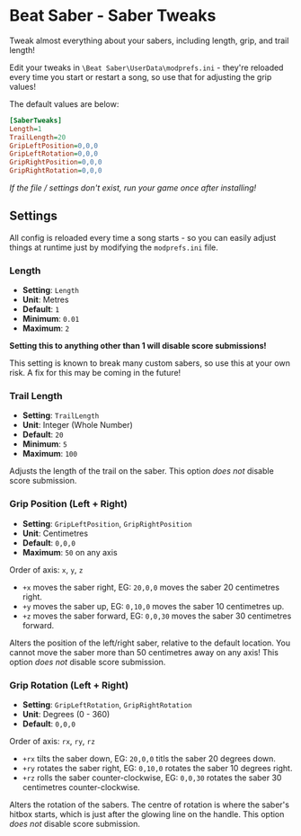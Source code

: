 # Beat Saber - Saber Tweaks

Tweak almost everything about your sabers, including length, grip, and trail length!

Edit your tweaks in `\Beat Saber\UserData\modprefs.ini` - they're reloaded every time you start or restart a song, so use that for adjusting the grip values!

The default values are below:

```ini
[SaberTweaks]
Length=1
TrailLength=20
GripLeftPosition=0,0,0
GripLeftRotation=0,0,0
GripRightPosition=0,0,0
GripRightRotation=0,0,0
```

*If the file / settings don't exist, run your game once after installing!*

## Settings

All config is reloaded every time a song starts - so you can easily adjust things at runtime just by modifying the `modprefs.ini` file.

### Length

- **Setting**: `Length`
- **Unit**: Metres
- **Default**: `1`
- **Minimum**: `0.01`
- **Maximum**: `2`

**Setting this to anything other than 1 will disable score submissions!**

This setting is known to break many custom sabers, so use this at your own risk. A fix for this may be coming in the future!

### Trail Length

- **Setting**: `TrailLength`
- **Unit**: Integer (Whole Number)
- **Default**: `20`
- **Minimum**: `5`
- **Maximum**: `100`

Adjusts the length of the trail on the saber. This option *does not* disable score submission.

### Grip Position (Left + Right)

- **Setting**: `GripLeftPosition`, `GripRightPosition`
- **Unit**: Centimetres
- **Default**: `0,0,0`
- **Maximum**: `50` on any axis

Order of axis: `x`, `y`, `z`

- `+x` moves the saber right, EG: `20,0,0` moves the saber 20 centimetres right.
- `+y` moves the saber up, EG: `0,10,0` moves the saber 10 centimetres up.
- `+z` moves the saber forward, EG: `0,0,30` moves the saber 30 centimetres forward.

Alters the position of the left/right saber, relative to the default location. You cannot move the saber more than 50 centimetres away on any axis! This option *does not* disable score submission.

### Grip Rotation (Left + Right)

- **Setting**: `GripLeftRotation`, `GripRightRotation`
- **Unit**: Degrees (0 - 360)
- **Default**: `0,0,0`

Order of axis: `rx`, `ry`, `rz`

- `+rx` tilts the saber down, EG: `20,0,0` titls the saber 20 degrees down.
- `+ry` rotates the saber right, EG: `0,10,0` rotates the saber 10 degrees right.
- `+rz` rolls the saber counter-clockwise, EG: `0,0,30` rotates the saber 30 centimetres counter-clockwise.

Alters the rotation of the sabers. The centre of rotation is where the saber's hitbox starts, which is just after the glowing line on the handle. This option *does not* disable score submission.